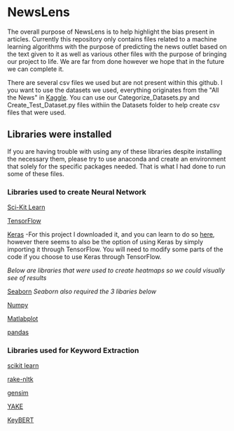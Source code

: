 # NewsLens

The overall purpose of NewsLens is to help highlight the bias present in articles. Currently this repository only contains files related to a machine learning algorithms with the purpose of predicting the news outlet based on the text given to it as well as various other files with the purpose of bringing our project to life. We are far from done however we hope that in the future we can complete it.

There are several csv files we used but are not present within this github. I you want to use the datasets we used, everything originates from the "All the News" in [Kaggle](https://www.kaggle.com/snapcrack/all-the-news). You can use our Categorize_Datasets.py and Create_Test_Dataset.py files withiin the Datasets folder to help create csv files that were used.

## Libraries were installed
If you are having trouble with using any of these libraries despite installing the necessary them, please try to use anaconda and create an environment that solely for the specific packages needed. That is what I had done to run some of these files.

### Libraries used to create Neural Network
[Sci-Kit Learn](https://github.com/scikit-learn/scikit-learn)

[TensorFlow](https://github.com/tensorflow/tensorflow/)

[Keras](https://github.com/keras-team/keras)
-For this project I downloaded it, and you can learn to do so [here](https://pypi.org/project/keras/), however there seems to also be the option of using Keras by simply importing it through TensorFlow. You will need to modify some parts of the code if you choose to use Keras through TensorFlow.

*Below are libraries that were used to create heatmaps so we could visually see of results*

[Seaborn](https://github.com/mwaskom/seaborn) *Seaborn also required the 3 libaries below*

[Numpy](https://github.com/numpy/numpy)

[Matlabplot](https://github.com/matplotlib/matplotlib)

[pandas](https://github.com/pandas-dev/pandas)


### Libraries used for Keyword Extraction
[scikit learn](https://github.com/scikit-learn/scikit-learn)

[rake-nltk](https://github.com/csurfer/rake-nltk)

[gensim](https://github.com/RaRe-Technologies/gensim)

[YAKE](https://github.com/LIAAD/yake)

[KeyBERT](https://github.com/MaartenGr/KeyBERT)